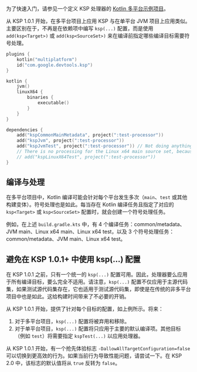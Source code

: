 [//]: # (title: KSP 与 Kotlin 多平台)

为了快速入门，请参见一个定义 KSP 处理器的 [Kotlin 多平台示例项目](https://github.com/google/ksp/tree/main/examples/multiplatform)。

从 KSP 1.0.1 开始，在多平台项目上应用 KSP 与在单平台 JVM 项目上应用类似。主要区别在于，不再是在依赖项中编写 `ksp(...)` 配置，而是使用 `add(ksp<Target>)` 或 `add(ksp<SourceSet>)` 来在编译前指定哪些编译目标需要符号处理。

```kotlin
plugins {
    kotlin("multiplatform")
    id("com.google.devtools.ksp")
}

kotlin {
    jvm()
    linuxX64 {
        binaries {
            executable()
        }
    }
}

dependencies {
    add("kspCommonMainMetadata", project(":test-processor"))
    add("kspJvm", project(":test-processor"))
    add("kspJvmTest", project(":test-processor")) // Not doing anything because there's no test source set for JVM
    // There is no processing for the Linux x64 main source set, because kspLinuxX64 isn't specified
    // add("kspLinuxX64Test", project(":test-processor"))
}
```

## 编译与处理

在多平台项目中，Kotlin 编译可能会针对每个平台发生多次（`main`、`test` 或其他构建变体）。符号处理也是如此。每当存在 Kotlin 编译任务且指定了对应的 `ksp<Target>` 或 `ksp<SourceSet>` 配置时，就会创建一个符号处理任务。

例如，在上述 `build.gradle.kts` 中，有 4 个编译任务：common/metadata、JVM main、Linux x64 main、Linux x64 test，以及 3 个符号处理任务：common/metadata、JVM main、Linux x64 test。

## 避免在 KSP 1.0.1+ 中使用 ksp(...) 配置

在 KSP 1.0.1 之前，只有一个统一的 `ksp(...)` 配置可用。因此，处理器要么应用于所有编译目标，要么完全不适用。请注意，`ksp(...)` 配置不仅应用于主源代码集，如果测试源代码集存在，它也适用于测试源代码集，即使是在传统的非多平台项目中也是如此。这给构建时间带来了不必要的开销。

从 KSP 1.0.1 开始，提供了针对每个目标的配置，如上例所示。将来：
1. 对于多平台项目，`ksp(...)` 配置将被弃用和移除。
2. 对于单平台项目，`ksp(...)` 配置将只应用于主要的默认编译项。其他目标（例如 `test`）将需要指定 `kspTest(...)` 以应用处理器。

从 KSP 1.0.1 开始，有一个抢先体验标志 `-DallowAllTargetConfiguration=false` 可以切换到更高效的行为。如果当前行为导致性能问题，请尝试一下。在 KSP 2.0 中，该标志的默认值将从 `true` 反转为 `false`。